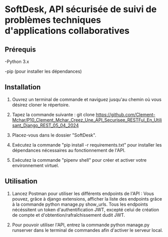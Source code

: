 # SoftDesk, API sécurisée de suivi de problèmes techniques d'applications collaboratives


## Prérequis

-Python 3.x

-pip (pour installer les dépendances)

## Installation

1. Ouvrez un terminal de commande et naviguez jusqu'au chemin où vous désirez cloner le répertoire.

2. Tapez la commande suivante : git clone https://github.com/Clement-Mchar/P10_Clement_Mchar_Creez_Une_API_Securisee_RESTFul_En_Utilisant_Django_REST_05_04_2024

3. Placez-vous dans le dossier "SoftDesk".

4. Exécutez la commande "pip install -r requirements.txt" pour installer les dépendances nécessaires au fonctionnement de l'API.

5. Exécutez la commande "pipenv shell" pour créer et activer votre environnement virtuel.

## Utilisation

1. Lancez Postman pour utiliser les différents endpoints de l'API :
   Vous pouvez, grâce à django extensions, afficher la liste des endpoints grâce à la commande python manage.py show_urls.
   Tous les endpoints nécéssitent un token d'authentification JWT, excepté celui de création de compte et d'obtention/rafraîchissement dudit JWT.
   
2. Pour pouvoir utiliser l'API, entrez la commande python manage.py runserver dans le terminal de commandes afin d'activer le serveur local.
